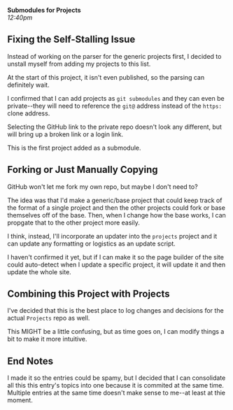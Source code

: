 **Submodules for Projects**  
*12:40pm*  

## Fixing the Self-Stalling Issue

Instead of working on the parser for the generic projects first, I decided to unstall myself from adding my projects to this list.

At the start of this project, it isn't even published, so the parsing can definitely wait.

I confirmed that I can add projects as `git submodules` and they can even be private--they will need to reference the `git@` address instead of the `https:` clone address.

Selecting the GitHub link to the private repo doesn't look any different, but will bring up a broken link or a login link.

This is the first project added as a submodule.

## Forking or Just Manually Copying

GitHub won't let me fork my own repo, but maybe I don't need to?

The idea was that I'd make a generic/base project that could keep track of the format of a single project and then the other projects could fork or base themselves off of the base.  Then, when I change how the base works, I can propgate that to the other project more easily.

I think, instead, I'll incorporate an updater into the `projects` project and it can update any formatting or logistics as an update script.

I haven't confirmed it yet, but if I can make it so the page builder of the site could auto-detect when I update a specific project, it will update it and then update the whole site.

## Combining this Project with Projects

I've decided that this is the best place to log changes and decisions for the actual `Projects` repo as well.

This MIGHT be a little confusing, but as time goes on, I can modify things a bit to make it more intuitive.

## End Notes

I made it so the entries could be spamy, but I decided that I can consolidate all this this entry's topics into one because it is commited at the same time.  Multiple entries at the same time doesn't make sense to me--at least at thie moment.